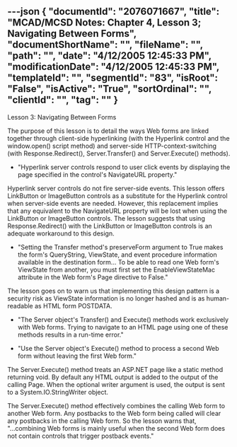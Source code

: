 ---json
{
  "documentId": "2076071667",
  "title": "MCAD/MCSD Notes: Chapter 4, Lesson 3; Navigating Between Forms",
  "documentShortName": "",
  "fileName": "",
  "path": "",
  "date": "4/12/2005 12:45:33 PM",
  "modificationDate": "4/12/2005 12:45:33 PM",
  "templateId": "",
  "segmentId": "83",
  "isRoot": "False",
  "isActive": "True",
  "sortOrdinal": "",
  "clientId": "",
  "tag": ""
}
---

Lesson 3: Navigating Between Forms

The purpose of this lesson is to detail the ways Web forms are linked together through client-side hyperlinking (with the Hyperlink control and the window.open() script method) and server-side HTTP-context-switching (with Response.Redirect(), Server.Transfer() and Server.Execute() methods).

* &quot;Hyperlink server controls respond to user click events by displaying the page specified in the control's NavigateURL property.&quot;

Hyperlink server controls do not fire server-side events. This lesson offers LinkButton or ImageButton controls as a substitute for the Hyperlink control when server-side events are needed. However, this replacement implies that any equivalent to the NavigateURL property will be lost when using the LinkButton or ImageButton controls. The lesson suggests that using Response.Redirect() with the LinkButton or ImageButton controls is an adequate workaround to this design.

* &quot;Setting the Transfer method's preserveForm argument to True makes the form's QueryString, ViewState, and event procedure information available in the destination form... To be able to read one Web form's ViewState from another, you must first set the EnableViewStateMac attribute in the Web form's Page directive to False.&quot;

The lesson goes on to warn us that implementing this design pattern is a security risk as ViewState information is no longer hashed and is as human-readable as HTML form POSTDATA.

* &quot;The Server object's Transfer() and Execute() methods work exclusively with Web forms. Trying to navigate to an HTML page using one of these methods results in a run-time error.&quot;

* &quot;Use the Server object's Execute() method to process a second Web form without leaving the first Web form.&quot;

The Server.Execute() method treats an ASP.NET page like a static method returning void. By default any HTML output is added to the output of the calling Page. When the optional writer argument is used, the output is sent to a System.IO.StringWriter object.

The Server.Execute() method effectively combines the calling Web form to another 
Web form. Any postbacks to the Web form being called will clear any postbacks in the calling Web form. So the lesson warns that, &quot;...combining Web forms is mainly useful when the second Web form does not contain controls that trigger postback events.&quot;
